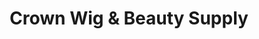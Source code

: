 ---
title: "Crown Wig & Beauty Supply"
url: /north-highlands/crown-wig-und-beauty-supply/
shop: Allgemein
---